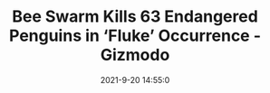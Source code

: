 ---
"title": "Bee Swarm Kills 63 Endangered Penguins in ‘Fluke’ Occurrence - Gizmodo"
"date": "2021-9-20 14:55:0"
"feed_name": "GOOGLENEWSDRILLING"
"feed_website": "https://news.google.com/search?q=drilling%2Bincident&hl=en-US&gl=US&ceid=US:en"
"feed_rss": "https://news.google.com/rss/search?q=drilling%2Bincident&hl=en-US&gl=US&ceid=US:en"
"link": "https://gizmodo.com/bee-swarm-kills-63-endangered-penguins-in-fluke-occur-1847707457"
"source": "{'href': 'https://gizmodo.com', 'title': 'Gizmodo'}"
"file": "_posts/2021-1-1-ca6568609663b71a41c8db287dddcf19e6ba9bd4.md"
"accident": "0"
"drilling": "0"
"dead": "0"
"injured": "0"
"arrested": "0"
"where": "unknown site"
"place": "unknown place"
---
